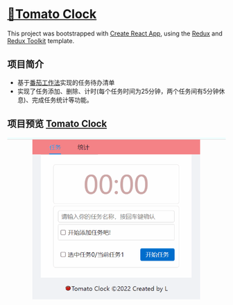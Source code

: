 # [🍅Tomato Clock](https://lee1999ting.github.io/potato/)
This project was bootstrapped with [Create React App](https://github.com/facebook/create-react-app), using the [Redux](https://redux.js.org/) and [Redux Toolkit](https://redux-toolkit.js.org/) template.

## 项目简介
- 基于[番茄工作法](https://baike.baidu.com/item/%E7%95%AA%E8%8C%84%E5%B7%A5%E4%BD%9C%E6%B3%95)实现的任务待办清单
- 实现了任务添加、删除、计时(每个任务时间为25分钟，两个任务间有5分钟休息)、完成任务统计等功能。

## 项目预览 [Tomato Clock](https://lee1999ting.github.io/potato/)
![tomato.gif](https://github.com/lee1999ting/potato/blob/master/tomato.gif)
